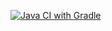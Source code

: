 [![Java CI with Gradle](https://github.com/PaulKravec/Patterns1/actions/workflows/gradle.yml/badge.svg)](https://github.com/PaulKravec/Patterns1/actions/workflows/gradle.yml) 
